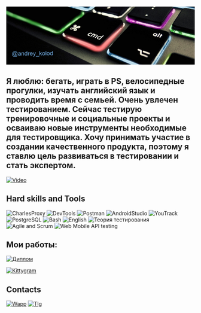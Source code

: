 ![Header](https://github.com/andreykolod/andreykolod/blob/main/assets/%D0%91%D0%B5%D0%B7%D1%8B%D0%BC%D1%8F%D0%BD%D0%BD%D1%8B%D0%B9%20(1).png)

##   Я люблю: бегать, играть в PS, велосипедные прогулки, изучать английский язык и проводить время с семьей. Очень увлечен тестированием. Сейчас тестирую тренировочные и социальные проекты и осваиваю новые инструменты необходимые для тестировщика. Хочу принимать участие в создании качественного продукта, поэтому я ставлю цель развиваться в тестировании и стать экспертом.
[![Video](https://img.shields.io/badge/-👆_watch_Video_about_me_👆-fa1e1e?style=for-the-badge&logo=video&logoColor=fff)](https://drive.google.com/file/d/1p0Yn4Yn-gAoUnT-VYqH8tuOTNVloIhgw/view)

## Hard skills and Tools
![CharlesProxy](https://img.shields.io/badge/-Charles_Proxy-4a4a4a?style=for-the-badge&logo=C&logoColor=033e96)
![DevTools](https://img.shields.io/badge/-DevTools-4a4a4a?style=for-the-badge&logo=devtools&logoColor=033e96)
![Postman](https://img.shields.io/badge/-Postman-4a4a4a?style=for-the-badge&logo=postman&logoColor=ff6c37)
![AndroidStudio](https://img.shields.io/badge/-Android_Studio-4a4a4a?style=for-the-badge&logo=androidStudio&logoColor=3ddc84)
![YouTrack](https://img.shields.io/badge/-YouTrack-4a4a4a?style=for-the-badge&logo=YouTrack&logoColor=033e96)
![PostgreSQL](https://img.shields.io/badge/-PostgreSQL-4a4a4a?style=for-the-badge&logo=postgreSQL&logoColor=fff)
![Bash](https://img.shields.io/badge/-Bash-4a4a4a?style=for-the-badge&logo=Bash&logoColor=033e96)
![English](https://img.shields.io/badge/-English_A2-4a4a4a?style=for-the-badge&logo=english&logoColor=033e96)
![Теория тестирования](https://img.shields.io/badge/-Теория_тестирования-4a4a4a?style=for-the-badge&logo=Тестирование&logoColor=033e96)
![Agile and Scrum](https://img.shields.io/badge/-Agile_and_Scrum-4a4a4a?style=for-the-badge&logo=agile&logoColor=033e96)
![Web Mobile API testing](https://img.shields.io/badge/-Web_Mobile_API_тестирование-4a4a4a?style=for-the-badge&logo=agile&logoColor=033e96)

## Мои работы:
[![Диплом](https://img.shields.io/badge/-Дипломный_проект_Яндекс-fac132?style=for-the-badge&logo=диплом&logoColor=fff)](https://docs.google.com/spreadsheets/d/1kQurIk0f3h_S42oqblI-AOBktVXEGz5pnWaqdTKN1Gw/edit?usp=sharing)

[![Kittygram](https://img.shields.io/badge/-Тренировочный_проект_Kittygram-fac132?style=for-the-badge&logo=диплом&logoColor=fff)](https://docs.google.com/spreadsheets/d/1xU9KjYlrYZ-ESTk7qNboVOeLYSy2kAjKzOjAKj7puMw/edit?usp=sharing)

## Contacts
[![Wapp](https://img.shields.io/badge/-Whats_app-00a884?style=for-the-badge&logo=whatsapp&logoColor=fff)](https://wa.me/79253494756)
[![Tlg](https://img.shields.io/badge/-Telegram-64b5ef?style=for-the-badge&logo=telegram&logoColor=fff)](https://t.me/andrey_kolod)


